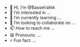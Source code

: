 - 👋 Hi, I’m @Basselrafek
- 👀 I’m interested in ...
- 🌱 I’m currently learning ...
- 💞️ I’m looking to collaborate on ...
- 📫 How to reach me ...
- 😄 Pronouns: ...
- ⚡ Fun fact: ...

<!---
Basselrafek/Basselrafek is a ✨ special ✨ repository because its `README.md` (this file) appears on your GitHub profile.
You can click the Preview link to take a look at your changes.
--->
